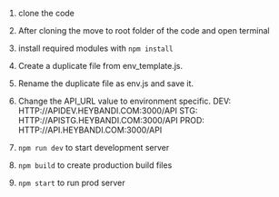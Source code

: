 1. clone the code
2. After cloning the move to root folder of the code and open terminal
3. install required modules with `npm install`
4. Create a duplicate file from env_template.js.
5. Rename the duplicate file as env.js and save it.
6. Change the API_URL value to environment specific.
    DEV:    HTTP://APIDEV.HEYBANDI.COM:3000/API
    STG:    HTTP://APISTG.HEYBANDI.COM:3000/API
    PROD:   HTTP://API.HEYBANDI.COM:3000/API

7. `npm run dev` to start development server
8. `npm build` to create production build files
9. `npm start` to run prod server
